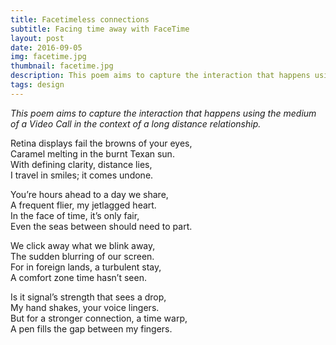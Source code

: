 ```yaml
---
title: Facetimeless connections
subtitle: Facing time away with FaceTime
layout: post
date: 2016-09-05
img: facetime.jpg
thumbnail: facetime.jpg
description: This poem aims to capture the interaction that happens using the medium of a Video Call in the context of a long distance relationship.
tags: design
---
```


_This poem aims to capture the interaction that happens using the medium of a Video Call in the context of a long distance relationship._

Retina displays fail the browns of your eyes,  
Caramel melting in the burnt Texan sun.  
With defining clarity, distance lies,  
I travel in smiles; it comes undone.

You’re hours ahead to a day we share,  
A frequent flier, my jetlagged heart.  
In the face of time, it’s only fair,  
Even the seas between should need to part.

We click away what we blink away,  
The sudden blurring of our screen.  
For in foreign lands, a turbulent stay,  
A comfort zone time hasn’t seen.

Is it signal’s strength that sees a drop,  
My hand shakes, your voice lingers.  
But for a stronger connection, a time warp,  
A pen fills the gap between my fingers.